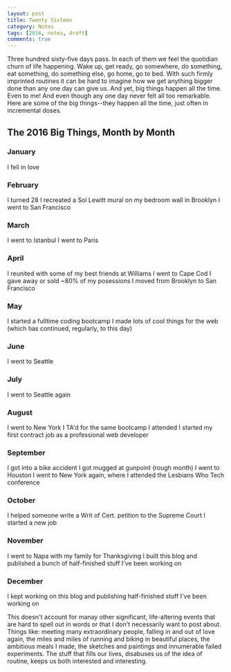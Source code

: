 ```yaml
---
layout: post
title: Twenty Sixteen
category: Notes
tags: [2016, notes, draft]
comments: true
---
```


<p>Three hundred sixty-five days pass. In each of them we feel the quotidian churn of life happening. Wake up, get ready, go somewhere, do something, eat something, do something else, go home, go to bed. With such firmly imprinted routines it can be hard to imagine how we get anything bigger done than any one day can give us. And yet, big things happen all the time. Even to me! And even though any one day never felt all too remarkable. Here are some of the big things--they happen all the time, just often in incremental doses.</p>


<h2>The 2016 Big Things, Month by Month</h2>

<h3>January</h3>
 I fell in love

<h3>February</h3>
 I turned 28
 I recreated a Sol Lewitt mural on my bedroom wall in Brooklyn
 I went to San Francisco

<h3>March</h3>
 I went to Istanbul
 I went to Paris

<h3>April</h3>
 I reunited with some of my best friends at Williams
 I went to Cape Cod
 I gave away or sold ~80% of my posessions
 I moved from Brooklyn to San Francisco

<h3>May</h3>
 I started a fulltime coding bootcamp
 I made lots of cool things for the web (which has continued, regularly, to this day)

<h3>June </h3>
 I went to Seattle

<h3>July</h3>
 I went to Seattle again

<h3>August</h3>
 I went to New York
 I TA'd for the same bootcamp I attended
 I started my first contract job as a professional web developer

<h3>September</h3>
 I got into a bike accident
 I got mugged at gunpoint (rough month)
 I went to Houston
 I went to New York again, where I attended the Lesbians Who Tech conference

<h3>October</h3>
 I helped someone write a Writ of Cert. petition to the Supreme Court
 I started a new job

<h3>November</h3>
 I went to Napa with my family for Thanksgiving
 I built this blog and published a bunch of half-finished stuff I've been working on

<h3>December</h3>
I kept working on this blog and publishing half-finished stuff I've been working on

<br>
<p>This doesn't account for manay other significant, life-altering events that are hard to spell out in words or that I don't necessarily want to post about. Things like: meeting many extraordinary people, falling in and out of love again, the miles and miles of running and biking in beautiful places, the ambitious meals I made, the sketches and paintings and innumerable failed experiments. The stuff that fills our lives, disabuses us of the idea of routine, keeps us both interested and interesting.</p>
